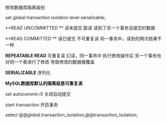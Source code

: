 修改数据库隔离级别

set global transaction isolation level serializable;



**READ UNCOMMITTED **  读未提交                             脏读     读到了另一个事务没提交的数据



**READ COMMITTED **  读已提交                                  不可重复读      同一事务中，读到的两次结果不一样



**REPEATABLE READ**  可重复读                                   幻读，同一事务中    执行修改操作后   另一个事务也对同一个表进行了修改   导致修改的数据被覆盖



**SERIALIZABLE**      序列化



**MySQL数据库默认的隔离级是可重复读**



set autocommit=0  关闭自动提交



start transaction   开启事务



select @@global.transaction_isolation,@@transaction_isolation;